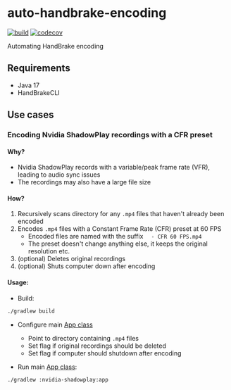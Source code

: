 # auto-handbrake-encoding

[![build](https://github.com/wilmol/auto-handbrake-encoding/workflows/build/badge.svg?event=push)](https://github.com/wilmol/auto-handbrake-encoding/actions?query=workflow%3Abuild)
[![codecov](https://codecov.io/gh/wilmol/auto-handbrake-encoding/branch/main/graph/badge.svg)](https://codecov.io/gh/wilmol/auto-handbrake-encoding)

Automating HandBrake encoding

## Requirements

- Java 17
- HandBrakeCLI

## Use cases

### Encoding Nvidia ShadowPlay recordings with a CFR preset

#### Why?
- Nvidia ShadowPlay records with a variable/peak frame rate (VFR), leading to audio sync issues
- The recordings may also have a large file size

#### How?
1. Recursively scans directory for any `.mp4` files that haven't already been encoded
2. Encodes `.mp4` files with a Constant Frame Rate (CFR) preset at 60 FPS
   - Encoded files are named with the suffix `  - CFR 60 FPS.mp4`
   - The preset doesn't change anything else, it keeps the original resolution etc.
3. (optional) Deletes original recordings
4. (optional) Shuts computer down after encoding

#### Usage:
- Build:
```bash
./gradlew build
```

- Configure main [App class](nvidia-shadowplay/src/main/java/com/wilmol/handbrake/nvidia/shadowplay/App.java)
  - Point to directory containing `.mp4` files
  - Set flag if original recordings should be deleted
  - Set flag if computer should shutdown after encoding


- Run main [App class](nvidia-shadowplay/src/main/java/com/wilmol/handbrake/nvidia/shadowplay/App.java):
```bash
./gradlew :nvidia-shadowplay:app
```
